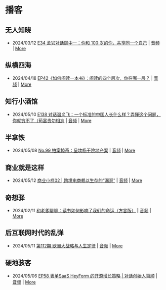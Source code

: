 # 播客

## 无人知晓
- 2024/03/12 [E34 孟岩对话顾中一：你和 100 岁的你，共享同一个自己](https://www.xiaoyuzhoufm.com/episode/65effcb5421188fe6adc9f41) | [音频](https://dts-api.xiaoyuzhoufm.com/track/611719d3cb0b82e1df0ad29e/65effcb5421188fe6adc9f41/media.xyzcdn.net/lmrDHW9ykqTLnzJhhyFDBFdUQ27Z.m4a) | [More](channels/%E6%97%A0%E4%BA%BA%E7%9F%A5%E6%99%93.md)

## 纵横四海
- 2024/04/18 [EP42《如何阅读一本书》：阅读的四个层次，你在哪一层？](https://www.ximalaya.com/sound/723479352) | [音频](https://audio.xmcdn.com/storages/3b69-audiofreehighqps/3C/65/GKwRINsJ9uUNByqsIQLH8Evf.m4a) | [More](channels/%E7%BA%B5%E6%A8%AA%E5%9B%9B%E6%B5%B7.md)

## 知行小酒馆
- 2024/05/10 [E138 对话温义飞：一个标准的中国人长什么样？弄懂这个问题，你就穷不了（苟富贵勿相忘](https://www.xiaoyuzhoufm.com/episode/663d827faf6f88d32f7d2cd8) | [音频](https://dts-api.xiaoyuzhoufm.com/track/6013f9f58e2f7ee375cf4216/663d827faf6f88d32f7d2cd8/media.xyzcdn.net/lpCBpa8_I4iyLTZnnzXL4-j0rpcx.m4a) | [More](channels/%E7%9F%A5%E8%A1%8C%E5%B0%8F%E9%85%92%E9%A6%86.md)

## 半拿铁
- 2024/05/08 [No.99 拍案惊奇：呈坎杨干院地产案](https://www.ximalaya.com/sound/727606691) | [音频](https://dl.wavpub.com/item/227_31599014_4177.m4a) | [More](channels/%E5%8D%8A%E6%8B%BF%E9%93%81.md)

## 商业就是这样
- 2024/05/12 [商业小样02 | 跨境电商赖以生存的“漏洞”](https://www.ximalaya.com/sound/728438547) | [音频](https://audio.xmcdn.com/storages/7aa2-audiofreehighqps/BE/A0/GKwRIasKFry4ADCQAwLScw6g.m4a) | [More](channels/%E5%95%86%E4%B8%9A%E5%B0%B1%E6%98%AF%E8%BF%99%E6%A0%B7.md)

## 奇想驿
- 2024/02/11 [和老爹聊聊：读书如何影响了我们的命运（方言版）](https://www.xiaoyuzhoufm.com/episode/65c839a90bef6c2074d27174) | [音频](https://dts-api.xiaoyuzhoufm.com/track/6034daea97755b8fc9c66480/65c839a90bef6c2074d27174/media.xyzcdn.net/ljFv7ZFgmiyNZuNiYLWTh8I-KQ6F.m4a) | [More](channels/%E5%A5%87%E6%83%B3%E9%A9%BF.md)

## 后互联网时代的乱弹
- 2024/05/11 [第112期 欧洲大战略与人生定律](https://hosting.wavpub.cn/pie/ep112/) | [音频](https://tk.wavpub.com/WPDL_HEXhZQsjuRewuRVyvGaMhRmvtssqKVxpSeEXNnzecaeUuHhrrvTdtGuSqb-ec.mp3) | [More](channels/%E5%90%8E%E4%BA%92%E8%81%94%E7%BD%91%E6%97%B6%E4%BB%A3%E7%9A%84%E4%B9%B1%E5%BC%B9.md)

## 硬地骇客
- 2024/05/06 [EP58 表单SaaS HeyForm 的开源增长策略 | 对话创始人百顺](https://www.xiaoyuzhoufm.com/episode/6638d37248dbc98b8964726f) | [音频](https://dts-api.xiaoyuzhoufm.com/track/640ee2438be5d40013fe4a87/6638d37248dbc98b8964726f/media.xyzcdn.net/lktYyP6IC5R20jcjw5sPKM4VgQfx.m4a) | [More](channels/%E7%A1%AC%E5%9C%B0%E9%AA%87%E5%AE%A2.md)

